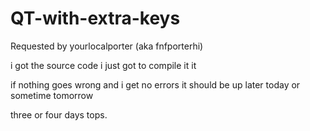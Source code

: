 # QT-with-extra-keys
Requested by yourlocalporter (aka fnfporterhi)

i got the source code i just got to compile it it

if nothing goes wrong and i get no errors it should be up later today or sometime tomorrow







three or four days tops.
